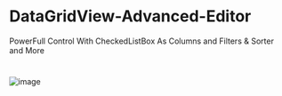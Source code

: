 # DataGridView-Advanced-Editor
PowerFull Control With CheckedListBox As Columns and Filters &amp; Sorter and More
#
![image](https://user-images.githubusercontent.com/11950802/150768678-be4bbbca-e44c-47ad-80be-836c9f3ef0fc.png)

